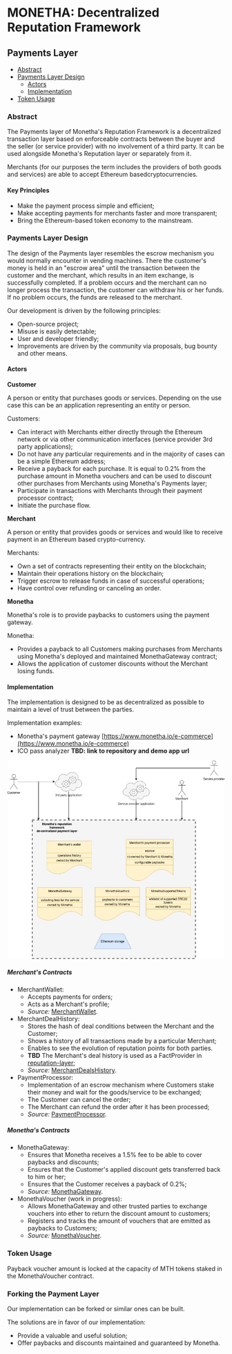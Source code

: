 # MONETHA: Decentralized Reputation Framework

## Payments Layer

* [Abstract](#abstract)
* [Payments Layer Design](#payments-layer-design)
  * [Actors](#actors)
  * [Implementation](#implementation)
* [Token Usage](#token-usage)

### Abstract

The Payments layer of Monetha's Reputation Framework is a decentralized transaction layer based on enforceable contracts between the buyer and the seller (or service provider) with no involvement of a third party. It can be used alongside Monetha's Reputation layer or separately from it.

Merchants (for our purposes the term includes the providers of both goods and services) are ​able​ ​to​ ​accept​ ​Ethereum​ ​based​ ​cryptocurrencies​.

#### Key Principles

* Make​ ​the​ ​payment​ ​process​ ​simple​ ​and​ ​efficient;
* Make​ ​accepting​ ​payments​ ​for​ merchants ​faster and more transparent;
* Bring​ ​the​​ ​Ethereum-based​ ​​token​ ​economy​​ ​to​ ​the​ ​​mainstream.

### Payments Layer Design

The design of the Payments layer resembles the escrow mechanism you would normally encounter in vending machines. There the customer's money is held in an "escrow area" until the transaction between the customer and the merchant, which results in an item exchange, is successfully completed. If a problem occurs and the merchant can no longer process the transaction, the customer can withdraw his or her funds. If no problem occurs, the funds are released to the merchant.

Our development is driven by the following principles:

* Open-source project;
* Misuse is easily detectable;
* User and developer friendly;
* Improvements are driven by the community via proposals, bug bounty and other means.

#### Actors

**Customer**

A person or entity that purchases goods or services. Depending on the use case this can be an application representing an entity or person.

Customers:

* Can interact with Merchants either directly through the Ethereum network or via other communication interfaces (service provider 3rd party applications);
* Do not have any particular requirements and in the majority of cases can be a simple Ethereum address;
* Receive a payback for each purchase. It is equal to 0.2% from the purchase amount in Monetha vouchers and can be used to discount other purchases from Merchants using Monetha's Payments layer;
* Participate in transactions with Merchants through their payment processor contract;
* Initiate the purchase flow.

**Merchant**

A person or entity that provides goods or services and would like to receive payment in an Ethereum based crypto-currency.

Merchants:

* Own a set of contracts representing their entity on the blockchain;
* Maintain their operations history on the blockchain;
* Trigger escrow to release funds in case of successful operations;
* Have control over refunding or canceling an order.

**Monetha**

Monetha's role is to provide paybacks to customers using the payment gateway.

Monetha:

* Provides a payback to all Customers making purchases from Merchants using Monetha's deployed and maintained MonethaGateway contract;
* Allows the application of customer discounts without the Merchant losing funds.

#### Implementation

The implementation is designed to be as decentralized as possible to maintain a level of trust between the parties.

Implementation examples:

* Monetha's payment gateway [https://www.monetha.io/e-commerce](https://www.monetha.io/e-commerce)
* ICO pass analyzer **TBD: link to repository and demo app url**

![payment-layer-concept.jpg](diagrams/payment-layer-concept.jpg)

##### Merchant's Contracts

* MerchantWallet:
  * Accepts payments for orders;
  * Acts as a Merchant's profile;
  * *Source:* [MerchantWallet](https://github.com/monetha/payment-contracts/blob/master/contracts/MerchantWallet.sol).
* MerchantDealHistory:
  * Stores the hash of deal conditions between the Merchant and the Customer;
  * Shows a history of all transactions made by a particular Merchant;
  * Enables to see the evolution of reputation points for both parties.
  * **TBD** The Merchant's deal history is used as a FactProvider in [reputation-layer](https://github.com/monetha/reputation-layer);
  * *Source:* [MerchantDealsHistory](https://github.com/monetha/payment-contracts/blob/master/contracts/MerchantDealsHistory.sol).
* PaymentProcessor:
  * Implementation of an escrow mechanism where Customers stake their money and wait for the goods/service to be exchanged;
  * The Customer can cancel the order;
  * The Merchant can refund the order after it has been processed;
  * *Source:* [PaymentProcessor](https://github.com/monetha/payment-contracts/blob/master/contracts/PaymentProcessor.sol).

##### Monetha's Contracts

* MonethaGateway:
  * Ensures that Monetha receives a 1.5% fee to be able to cover paybacks and discounts;
  * Ensures that the Customer's applied discount gets transferred back to him or her;
  * Ensures that the Customer receives a payback of 0.2%;
  * *Source:* [MonethaGateway](https://github.com/monetha/payment-contracts/blob/master/contracts/MonethaGateway.sol).
* MonethaVoucher (work in progress):
  * Allows MonethaGateway and other trusted parties to exchange vouchers into ether to return the discount amount to customers;
  * Registers and tracks the amount of vouchers that are emitted as paybacks to Customers;
  * *Source:* [MonethaVoucher](https://github.com/monetha/payment-contracts/blob/master/contracts/MonethaVoucher.sol).

### Token Usage

Payback voucher amount is locked at the capacity of MTH tokens staked in the MonethaVoucher contract.

### Forking the Payment Layer

Our implementation can be forked or similar ones can be built.

The solutions are in favor of our implementation:

* Provide a valuable and useful solution;
* Offer paybacks and discounts maintained and guaranteed by Monetha.
